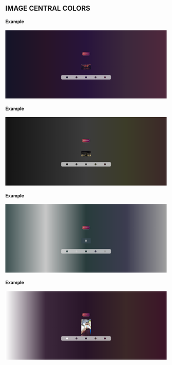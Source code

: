 ## IMAGE CENTRAL COLORS



#### Example

![](./resources/example_1.png)



#### Example

![](./resources/example_2.png)



#### Example

![](./resources/example_3.png)



#### Example

![](./resources/example_4.png)